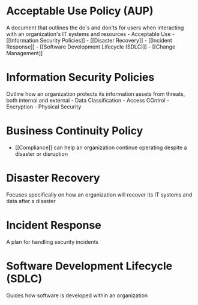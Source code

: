 # Acceptable Use Policy (AUP)

A document that outlines the do's and don'ts for users when interacting with an organization's IT systems and resources
    - Acceptable Use
    - [[Information Security Policies]]
    - [[Disaster Recovery]]
    - [[Incident Response]]
    - [[Software Development Lifecycle (SDLC)]]
    - [[Change Management]]

# Information Security Policies

Outline how an organization protects its information assets from threats, both internal and external
    - Data Classification
    - Access COntrol
    - Encryption
    - Physical Security

# Business Continuity Policy

- [[Compliance]] can help an organization continue operating despite a disaster or disruption

# Disaster Recovery

Focuses specifically on how an organization will recover its IT systems and data after a disaster

# Incident Response

A plan for handling security incidents

# Software Development Lifecycle (SDLC)

Guides how software is developed within an organization

